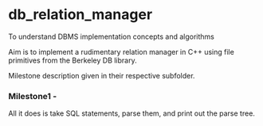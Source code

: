 # db_relation_manager
To understand DBMS implementation concepts and algorithms

Aim is to implement a rudimentary relation manager in C++ using file primitives from the Berkeley DB library.

Milestone description given in their respective subfolder.

### Milestone1 - 
All it does is take SQL statements, parse them, and print out the parse tree.
